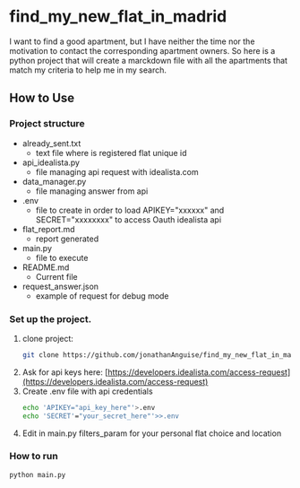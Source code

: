 # find_my_new_flat_in_madrid
I want to find a good apartment, but I have neither the time nor the motivation to contact the corresponding apartment owners. So here is a python project that will create a marckdown file with all the apartments that match my criteria to help me in my search.
## How to Use

### Project structure
- already_sent.txt
   - text file where is registered flat unique id
- api_idealista.py
   - file managing api request with idealista.com
- data_manager.py
   - file managing answer from api
- .env
   - file to create in order to load APIKEY="xxxxxx" and SECRET="xxxxxxxx" to access Oauth idealista api
- flat_report.md
   - report generated 
- main.py
   - file to execute
- README.md
   - Current file
- request_answer.json
   - example of request for debug mode

### Set up the project.
1. clone project:
   ```bash
   git clone https://github.com/jonathanAnguise/find_my_new_flat_in_madrid.git
   ```
2. Ask for api keys here: [https://developers.idealista.com/access-request](https://developers.idealista.com/access-request)
3. Create .env file with api credentials
   ```bash
   echo 'APIKEY="api_key_here"'>.env
   echo 'SECRET'="your_secret_here"'>>.env
   ```
4. Edit in main.py filters_param for your personal flat choice and location

### How to run
```bash
python main.py
```

